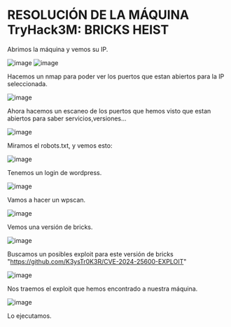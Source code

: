 # RESOLUCIÓN DE LA MÁQUINA TryHack3M: BRICKS HEIST

Abrimos la máquina y vemos su IP.

![image](https://github.com/user-attachments/assets/56e1cd9a-aa1f-46ca-a49c-80ff8a2263df)
![image](https://github.com/user-attachments/assets/bcb8a310-6b10-4f94-9288-b04fbfa1238c)

Hacemos un nmap para poder ver los puertos que estan abiertos para la IP seleccionada.

![image](https://github.com/user-attachments/assets/b6111f20-7621-4eaa-8819-5c49015eaa29)

Ahora hacemos un escaneo de los puertos que hemos visto que estan abiertos para saber servicios,versiones...

![image](https://github.com/user-attachments/assets/81c6e405-678b-40db-ba9a-6ec8541898f1)

Miramos el robots.txt, y vemos esto: 

![image](https://github.com/user-attachments/assets/6cd20870-482b-42d9-ae1d-eba74fbe7b40)

Tenemos un login de wordpress.

![image](https://github.com/user-attachments/assets/78972238-fcef-4f6b-97d0-e9480b4882b1)

Vamos a hacer un wpscan.

![image](https://github.com/user-attachments/assets/d2d2a3c4-e088-4fcb-8711-c6fae99d98f7)

Vemos una versión de bricks.

![image](https://github.com/user-attachments/assets/2b1ab0b2-2b69-4d0f-9f0a-f321e3a49396)

Buscamos un posibles exploit para este versión de bricks "https://github.com/K3ysTr0K3R/CVE-2024-25600-EXPLOIT"

![image](https://github.com/user-attachments/assets/96d0c257-2e9a-4f65-8254-b5b3aa5514ae)

Nos traemos el exploit que hemos encontrado a nuestra máquina.

![image](https://github.com/user-attachments/assets/7b590e53-675c-44be-913a-b31fcd541e29)

Lo ejecutamos.



